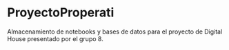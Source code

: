 # ProyectoProperati
Almacenamiento de notebooks y bases de datos para el proyecto de Digital House presentado por el grupo 8.
